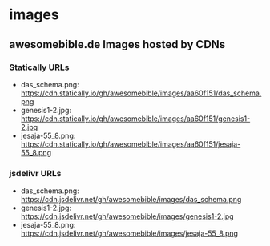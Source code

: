 # images
## awesomebible.de Images hosted by CDNs

### Statically URLs
- das_schema.png: https://cdn.statically.io/gh/awesomebible/images/aa60f151/das_schema.png
- genesis1-2.jpg: https://cdn.statically.io/gh/awesomebible/images/aa60f151/genesis1-2.jpg
- jesaja-55_8.png: https://cdn.statically.io/gh/awesomebible/images/aa60f151/jesaja-55_8.png

### jsdelivr URLs
- das_schema.png: https://cdn.jsdelivr.net/gh/awesomebible/images/das_schema.png
- genesis1-2.jpg: https://cdn.jsdelivr.net/gh/awesomebible/images/genesis1-2.jpg
- jesaja-55_8.png: https://cdn.jsdelivr.net/gh/awesomebible/images/jesaja-55_8.png
